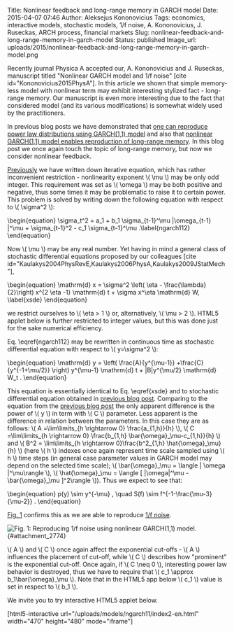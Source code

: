 Title: Nonlinear feedback and long-range memory in GARCH model
Date: 2015-04-07 07:46
Author: Aleksejus Kononovicius
Tags: economics, interactive models, stochastic models, 1/f noise, A. Kononovicius, J. Ruseckas, ARCH process, financial markets
Slug: nonlinear-feedback-and-long-range-memory-in-garch-model
Status: published
Image_url: uploads/2015/nonlinear-feedback-and-long-range-memory-in-garch-model.png

Recently journal Physica A accepted
our, A. Kononovicius and J. Ruseckas, manuscript titled "Nonlinear GARCH
model and 1/f noise" \[cite id="Kononovicius2015PhysA"\]. In this
article we shown that simple memory-less model with nonlinear term may
exhibit interesting stylized fact - long-range memory. Our manuscript is
even more interesting due to the fact that considered model (and its
various modifications) is somewhat widely used by the practitioners.

In previous blog posts we have demonstrated that [one can reproduce
power law distributions using GARCH(1,1)
model]({filename}/articles/2015/power-law-distribution-in-linear-garch-model.md)
and also that [nonlinear GARCH(1,1) model enables reproduction of
long-range
memory]({filename}/articles/2015/long-range-memory-in-nonlinear-garch-model.md).
In this blog post we once again touch the topic of long-range memory,
but now we consider nonlinear feedback.<!--more-->

[Previously]({filename}/articles/2015/long-range-memory-in-nonlinear-garch-model.md)
we have written down iterative equation, which has rather inconvenient
restriction - nonlinearity exponent \\\(  \mu \\\) may be only odd
integer. This requirement was set as \\\(  \omega \\\) may be both
positive and negative, thus some times it may be problematic to raise it
to certain power. This problem is solved by writing down the following
equation with respect to \\\(  \sigma^2 \\\):

\begin{equation}
 \sigma\_t^2 = a\_1 + b\_1 \sigma\_{t-1}^\mu |\omega\_{t-1} |^\mu + \sigma\_{t-1}^2 - c\_1 \sigma\_{t-1}^\mu .\label{ngarch112}
\end{equation}

Now \\\(  \mu \\\) may be any real number. Yet having in mind a general
class of stochastic differential equations proposed by our colleagues
\[cite
id="Kaulakys2004PhysRevE,Kaulakys2006PhysA,Kaulakys2009JStatMech"\],

\begin{equation}
 \mathrm{d} x = \sigma^2 \left( \eta - \frac{\lambda}{2}\right) x^{2 \eta -1} \mathrm{d} t + \sigma x^\eta \mathrm{d} W, \label{xsde}
\end{equation}

we restrict ourselves to \\\(  \eta &gt; 1 \\\) or, alternatively,
\\\(  \mu &gt; 2 \\\). HTML5 applet below is further restricted to
integer values, but this was done just for the sake numerical
efficiency.

Eq. \eqref{ngarch112} may be rewritten in continuous time as
stochastic differential equation with respect to \\\(  y=\sigma^2 \\\):

\begin{equation}
 \mathrm{d} y = \left( \frac{A}{y^{\mu-1}} +\frac{C}{y^{-1+\mu/2}} \right) y^{\mu-1} \mathrm{d} t + |B|y^{\mu/2} \mathrm{d} W\_t . 
\end{equation}

This equation is essentially identical to Eq. \eqref{xsde} and
to stochastic differential equation obtained in [previous blog
post]({filename}/articles/2015/long-range-memory-in-nonlinear-garch-model.md).
Comparing to the equation from the [previous blog
post]({filename}/articles/2015/long-range-memory-in-nonlinear-garch-model.md)
the only apparent difference is the power of \\\(  y \\\) in term with
\\\(  C \\\) parameter. Less apparent is the difference in relation
between the parameters. In this case they are as follows: \\\(  A =\lim\limits\_{h \rightarrow 0} \frac{a\_{1,h}}{h} \\\), \\\(  C =\lim\limits\_{h \rightarrow 0} \frac{b\_{1,h} \bar{\omega}\_\mu-c\_{1,h}}{h} \\\) and \\\(  B^2 = \lim\limits\_{h \rightarrow 0}\frac{b^2\_{1,h} \hat{\omega}\_\mu}{h} \\\) (here \\\(  h \\\) indexes
once again represent time scale sampled using \\\(  h \\\) time steps (in
general case parameter values in GARCH model may depend on the selected
time scale); \\\(  \bar{\omega}\_\mu = \langle | \omega |^\mu\rangle \\\), \\\(  \hat{\omega}\_\mu = \langle \[ |\omega|^\mu -\bar{\omega}\_\mu \]^2\rangle \\\)). Thus we expect to see that:

\begin{equation}
 p(y) \sim y^{-\mu} , \quad S(f) \sim f^{-1-\frac{\mu-3}{\mu-2}} . 
\end{equation}

[Fig. 1](#attachment_2774) confirms this as we are able to reproduce
[1/f noise](/tag/1f-noise/).

![Fig. 1: Reproducing 1/f noise using nonlinear GARCH(1,1)
model.]({static}/uploads/2015/nonlinear-feedback-and-long-range-memory-in-garch-model.png
"Reproducing 1/f noise using nonlinear GARCH(1,1) model."){#attachment_2774} 

\\\(  A \\\) and \\\(  C \\\) once again affect the exponential cut-offs -
\\\(  A \\\) influences the placement of cut-off, while \\\(  C \\\)
describes how "prominent" is the exponential cut-off. Once again, if
\\\(  C \neq 0 \\\), interesting power law behavior is destroyed, thus
we have to require that \\\(  c\_1 \approx b\_1\bar{\omega}\_\mu \\\). Note that in the HTML5 app below \\\(  c\_1 \\\)
value is set in respect to \\\(  b\_1 \\\).

We invite you to try interactive HTML5 applet below.

[html5-interactive
url="/uploads/models/ngarch11/index2-en.html" width="470"
height="480" mode="iframe"]
